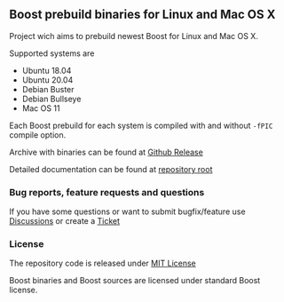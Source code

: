 ## Boost prebuild binaries for Linux and Mac OS X

Project wich aims to prebuild newest Boost for Linux and Mac OS X.

Supported systems are

- Ubuntu 18.04
- Ubuntu 20.04
- Debian Buster
- Debian Bullseye
- Mac OS 11

Each Boost prebuild for each system is compiled with and without `-fPIC` compile option.

Archive with binaries can be found at [Github Release](https://github.com/koudis/boost-prebuilt-binaries/releases)

Detailed documentation can be found at [repository root](https://github.com/koudis/boost-prebuilt-binaries)

### Bug reports, feature requests and questions

If you have some questions or want to submit bugfix/feature use [Discussions](https://github.com/koudis/boost-prebuilt-binaries/issues) or create a [Ticket](https://github.com/koudis/boost-prebuilt-binaries/discussions)

### License

The repository code is released under [MIT License](https://github.com/koudis/boost-prebuilt-binaries/LICENSE)

Boost binaries and Boost sources are licensed under standard Boost license.
